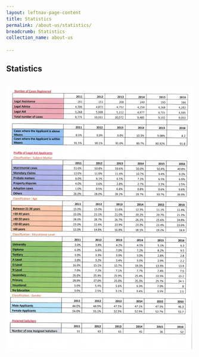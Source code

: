 ```yaml
---
layout: leftnav-page-content
title: Statistics
permalink: /about-us/statistics/
breadcrumb: Statistics
collection_name: about-us

---
```


Statistics
---

<div class="image">
    <br><img src="/images/1498802839311.jpg" title="Statistics" alt="Statistics">
  </a>
</div>
